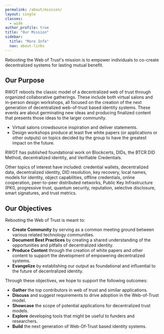 ```yaml
---
permalink: /about/mission/
layout: single
classes:
  - wide
author_profile: true
title: "Our Mission"
sidebar:
  title: "More Info"
  nav: about-links
---
```

Rebooting the Web of Trust's mission is to empower individuals to co-create decentralized systems for lasting mutual benefit.

## Our Purpose

RWOT reboots the classic model of a decentralized web of trust through organized collaborative gatherings. These include both virtual salons and in-person design workshops, all focused on the creation of the next generation of decentralized web-of-trust based identity systems. These events are about germinating new ideas and producing finalized content that presents those ideas to the larger community.

* Virtual salons crowdsource inspiration and deliver statements.
* Design workshops produce at least five white papers (or applications or other outputs) on topics decided by the group to have the greatest impact on the future.

RWOT has published foundational work on Blockcerts, DIDs, the BTCR DID
Method, decentralized identity, and Verifiable Credentials.

Other topics of interest have included: credential wallets, decentralized data, decentralized identity, DID resolution, key recovery, local names, models for identity, object capabilities, offline credentials, online cooperation, peer-to-peer distributed networks, Public Key Infrastructure (PKI), progressive trust, quantum security, reputation, selective disclosure, smart signatures, and trust metrics.

## Our Objectives

Rebooting the Web of Trust is meant to:

* **Create Community** by serving as a common meeting ground between various related technology communities.
* **Document Best Practices** by creating a shared understanding of the opportunities and pitfalls of decentralized identity.
* **Produce Content** through the creation of white papers and other content to support the development of empowering decentralized systems.
* **Evangelize** by establishing our output as foundational and influential to the future of decentralized identity.

Through these objectives, we hope to support the following outcomes:

* **Gather** the top contributors in web of trust and similar applications.
* **Discuss** and suggest requirements to drive adoption in the Web-of-Trust model.
* **Showcase** the scope of potential applications for decentralized trust models.
* **Explore** developing tools that might be useful to funders and researchers.
* **Build** the next generation of Web-Of-Trust based identity systems.
